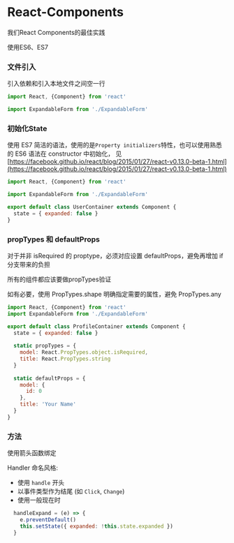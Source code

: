 # React-Components
我们React Components的最佳实践

使用ES6、ES7

### 文件引入

引入依赖和引入本地文件之间空一行
```javascript
import React, {Component} from 'react'

import ExpandableForm from './ExpandableForm'
```

### 初始化State

使用 ES7 简洁的语法，使用的是```Property initializers```特性，也可以使用熟悉的 ES6 语法在 constructor 中初始化，
见[https://facebook.github.io/react/blog/2015/01/27/react-v0.13.0-beta-1.html](https://facebook.github.io/react/blog/2015/01/27/react-v0.13.0-beta-1.html)

```javascript
import React, {Component} from 'react'

import ExpandableForm from './ExpandableForm'

export default class UserContainer extends Component {
  state = { expanded: false }
}
```

### propTypes 和 defaultProps

对于并非 isRequired 的 proptype，必须对应设置 defaultProps，避免再增加 if 分支带来的负担

所有的组件都应该要做propTypes验证

如有必要，使用 PropTypes.shape 明确指定需要的属性，避免 PropTypes.any

```javascript
import React, {Component} from 'react'
import ExpandableForm from './ExpandableForm'

export default class ProfileContainer extends Component {
  state = { expanded: false }
 
  static propTypes = {
    model: React.PropTypes.object.isRequired,
    title: React.PropTypes.string
  }
 
  static defaultProps = {
    model: {
      id: 0
    },
    title: 'Your Name'
  }
}
```
  
### 方法

使用箭头函数绑定

Handler 命名风格:

- 使用 `handle` 开头
- 以事件类型作为结尾 (如 `Click`, `Change`)
- 使用一般现在时

```javascript
  handleExpand = (e) => {
    e.preventDefault()
    this.setState({ expanded: !this.state.expanded })
  }
```


























